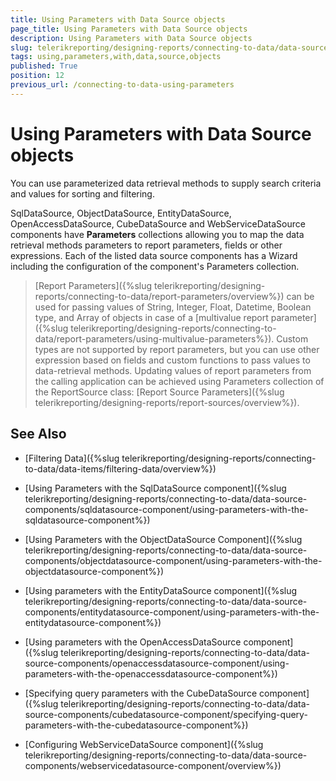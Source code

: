 ```yaml
---
title: Using Parameters with Data Source objects
page_title: Using Parameters with Data Source objects 
description: Using Parameters with Data Source objects
slug: telerikreporting/designing-reports/connecting-to-data/data-source-components/using-parameters-with-data-source-objects
tags: using,parameters,with,data,source,objects
published: True
position: 12
previous_url: /connecting-to-data-using-parameters
---
```


# Using Parameters with Data Source objects

You can use parameterized data retrieval methods to supply search criteria and values for sorting and filtering.       

SqlDataSource, ObjectDataSource, EntityDataSource, OpenAccessDataSource, CubeDataSource and WebServiceDataSource components have __Parameters__ collections allowing you to map the data retrieval methods parameters to report parameters, fields or other expressions. Each of the listed data source components has a Wizard including the configuration of the component's Parameters collection.         

> [Report Parameters]({%slug telerikreporting/designing-reports/connecting-to-data/report-parameters/overview%}) can be used for passing values of String, Integer, Float, Datetime, Boolean type, and Array of objects in case of a [multivalue report parameter]({%slug telerikreporting/designing-reports/connecting-to-data/report-parameters/using-multivalue-parameters%}). Custom types are not supported by report parameters, but you can use other expression based on fields and custom functions to pass values to data-retrieval methods. Updating values of report parameters from the calling application can be achieved using Parameters collection of the ReportSource class: [Report Source Parameters]({%slug telerikreporting/designing-reports/report-sources/overview%}).           

## See Also

 * [Filtering Data]({%slug telerikreporting/designing-reports/connecting-to-data/data-items/filtering-data/overview%})

 * [Using Parameters with the SqlDataSource component]({%slug telerikreporting/designing-reports/connecting-to-data/data-source-components/sqldatasource-component/using-parameters-with-the-sqldatasource-component%})

 * [Using Parameters with the ObjectDataSource Component]({%slug telerikreporting/designing-reports/connecting-to-data/data-source-components/objectdatasource-component/using-parameters-with-the-objectdatasource-component%})

 * [Using parameters with the EntityDataSource component]({%slug telerikreporting/designing-reports/connecting-to-data/data-source-components/entitydatasource-component/using-parameters-with-the-entitydatasource-component%})

 * [Using parameters with the OpenAccessDataSource component]({%slug telerikreporting/designing-reports/connecting-to-data/data-source-components/openaccessdatasource-component/using-parameters-with-the-openaccessdatasource-component%})

 * [Specifying query parameters with the CubeDataSource component]({%slug telerikreporting/designing-reports/connecting-to-data/data-source-components/cubedatasource-component/specifying-query-parameters-with-the-cubedatasource-component%})

 * [Configuring WebServiceDataSource component]({%slug telerikreporting/designing-reports/connecting-to-data/data-source-components/webservicedatasource-component/overview%})

